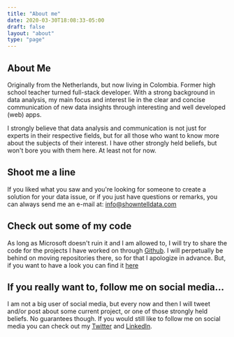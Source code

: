 ```yaml
---
title: "About me"
date: 2020-03-30T18:08:33-05:00
draft: false
layout: "about"
type: "page"
---
```


## About Me
Originally from the Netherlands, but now living in Colombia. Former high school teacher turned full-stack developer. With a strong background in data analysis, my main focus and interest lie in the clear and concise communication of new data insights through interesting and well developed (web) apps. 

I strongly believe that data analysis and communication is not just for experts in their respective fields, but for all those who want to know more about the subjects of their interest. I have other strongly held beliefs, but won't bore you with them here. At least not for now.

## Shoot me a line
If you liked what you saw and you're looking for someone to create a solution for your data issue, or if you just have questions or remarks, you can always send me an e-mail at: info@showntelldata.com

## Check out some of my code
As long as Microsoft doesn't ruin it and I am allowed to, I will try to share the code for the projects I have worked on through [Github](https://github.com/RoyNij/). I will perpetually be behind on moving repositories there, so for that I apologize in advance. But, if you want to have a look you can find it [here](https://github.com/RoyNij/)

## If you really want to, follow me on social media...
I am not a big user of social media, but every now and then I will tweet and/or post about some current project, or one of those strongly held beliefs. No guarantees though. If you would still like to follow me on social media you can check out my [Twitter](https://twitter.com/RoyNijhof/) and [LinkedIn](https://www.linkedin.com/in/roy-n-72111214/).
